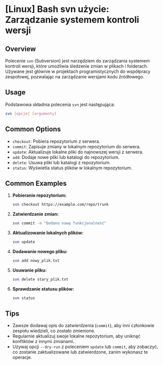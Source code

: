 # [Linux] Bash svn użycie: Zarządzanie systemem kontroli wersji

## Overview
Polecenie `svn` (Subversion) jest narzędziem do zarządzania systemem kontroli wersji, które umożliwia śledzenie zmian w plikach i folderach. Używane jest głównie w projektach programistycznych do współpracy zespołowej, pozwalając na zarządzanie wersjami kodu źródłowego.

## Usage
Podstawowa składnia polecenia `svn` jest następująca:

```bash
svn [opcje] [argumenty]
```

## Common Options
- `checkout`: Pobiera repozytorium z serwera.
- `commit`: Zapisuje zmiany w lokalnym repozytorium do serwera.
- `update`: Aktualizuje lokalne pliki do najnowszej wersji z serwera.
- `add`: Dodaje nowe pliki lub katalogi do repozytorium.
- `delete`: Usuwa pliki lub katalogi z repozytorium.
- `status`: Wyświetla status plików w lokalnym repozytorium.

## Common Examples
1. **Pobieranie repozytorium:**
   ```bash
   svn checkout https://example.com/repo/trunk
   ```

2. **Zatwierdzanie zmian:**
   ```bash
   svn commit -m "Dodano nową funkcjonalność"
   ```

3. **Aktualizowanie lokalnych plików:**
   ```bash
   svn update
   ```

4. **Dodawanie nowego pliku:**
   ```bash
   svn add nowy_plik.txt
   ```

5. **Usuwanie pliku:**
   ```bash
   svn delete stary_plik.txt
   ```

6. **Sprawdzanie statusu plików:**
   ```bash
   svn status
   ```

## Tips
- Zawsze dodawaj opis do zatwierdzenia (`commit`), aby inni członkowie zespołu wiedzieli, co zostało zmienione.
- Regularnie aktualizuj swoje lokalne repozytorium, aby uniknąć konfliktów z innymi zmianami.
- Używaj opcji `--dry-run` z poleceniem `update` lub `commit`, aby zobaczyć, co zostanie zaktualizowane lub zatwierdzone, zanim wykonasz te operacje.